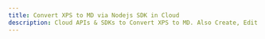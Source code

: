 ---title: Convert XPS to MD via Nodejs SDK in Clouddescription: Cloud APIs & SDKs to Convert XPS to MD. Also Create, Edit & Render Microsoft Word & OpenOffice documents in the Cloud.---